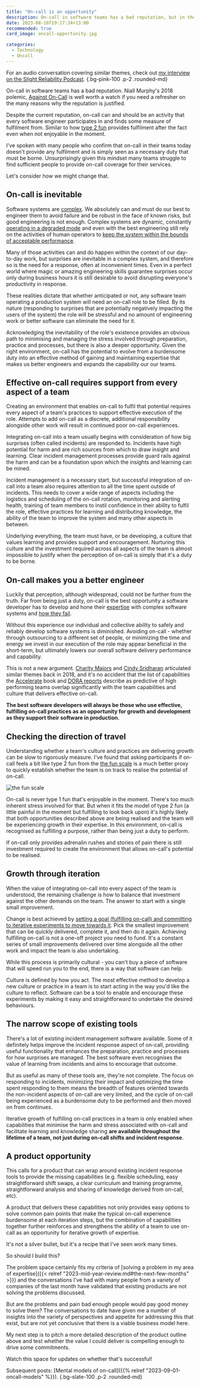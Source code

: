```yaml
---
title: "On-call is an opportunity"
description: On-call in software teams has a bad reputation, but in the right environment it's a powerful opportunity for growth. Let's consider how we can achieve that.
date: 2023-08-16T19:17:24+13:00
recommended: true
card_image: oncall-opportunity.jpg

categories:
  - Technology
  - Oncall
---
```


For an audio conversation covering similar themes, check out [my interview on the Slight Reliability Podcast](https://www.youtube.com/watch?v=pgYwuSReL6k&t=3s).
{.bg-pink-100 .p-2 .rounded-md}

On-call in software teams has a bad reputation. Niall Murphy's 2018 polemic, [Against On-Call](https://www.usenix.org/conference/srecon18europe/presentation/murphy) is well worth a watch if you need a refresher on the many reasons why the reputation is justified.

Despite the current reputation, on-call can and should be an activity that every software engineer participates in and finds some measure of fulfilment from. Similar to how [type 2 fun](#on-call-should-be-fun-of-the-type-2-kind) provides fulfilment after the fact even when not enjoyable in the moment.

I've spoken with many people who confirm that on-call in their teams today doesn't provide any fulfilment and is simply seen as a necessary duty that must be borne. Unsurprisingly given this mindset many teams struggle to find sufficient people to provide on-call coverage for their services.

Let's consider how we might change that.


## On-call is inevitable

Software systems are [complex](https://en.wikipedia.org/wiki/Complex_system). We absolutely can and must do our best to engineer them to avoid failure and be robust in the face of known risks, but good engineering is not enough. Complex systems are dynamic, constantly [operating in a degraded mode](https://how.complexsystems.fail/#5) and even with the best engineering still rely on the activities of human operators to [keep the system within the bounds of acceptable performance](https://how.complexsystems.fail/#17).

Many of those activities can and do happen within the context of our day-to-day work, but surprises are inevitable in a complex system, and therefore so is the need for a response, often at inconvenient times. Even in a perfect world where magic or amazing engineering skills guarantee surprises occur only during business hours it is still desirable to avoid disrupting everyone's productivity in response.

These realities dictate that whether anticipated or not, any software team operating a production system will need an on-call role to be filled. By its nature (responding to surprises that are potentially negatively impacting the users of the system) the role will be stressful and no amount of engineering work or better software can eliminate the need for it.

Acknowledging the inevitability of the role's existence provides an obvious path to minimising and managing the stress involved through preparation, practice and processes, but there is also a deeper opportunity. Given the right environment, on-call has the potential to evolve from a burdensome duty into an effective method of gaining and maintaining expertise that makes us better engineers and expands the capability our our teams.


## Effective on-call requires support from every aspect of a team

Creating an environment that enables on-call to fulfil that potential requires every aspect of a team's practices to support effective execution of the role. Attempts to add on-call as a discrete, additional responsibility alongside other work will result in continued poor on-call experiences.

Integrating on-call into a team usually begins with consideration of how big surprises (often called incidents) are responded to. Incidents have high potential for harm and are rich sources from which to draw insight and learning. Clear incident management processes provide guard rails against the harm and can be a foundation upon which the insights and learning can be mined.

Incident management is a necessary start, but successful integration of on-call into a team also requires attention to all the time spent outside of incidents. This needs to cover a wide range of aspects including the logistics and scheduling of the on-call rotation, monitoring and alerting health, training of team members to instil confidence in their ability to fulfil the role, effective practices for learning and distributing knowledge, the ability of the team to improve the system and many other aspects in between.

Underlying everything, the team must have, or be developing, a culture that values learning and provides support and encouragement. Nurturing this culture and the investment required across all aspects of the team is almost impossible to justify when the perception of on-call is simply that it's a duty to be borne.


## On-call makes you a better engineer

Luckily that perception, although widespread, could not be further from the truth. Far from being just a duty, on-call is the best opportunity a software developer has to develop and hone their [expertise](https://how.complexsystems.fail/#13) with complex software systems and [how they fail](https://how.complexsystems.fail/#18).

Without this experience our individual and collective ability to safely and reliably develop software systems is diminished. Avoiding on-call - whether through outsourcing to a different set of people, or minimizing the time and energy we invest in our execution of the role may appear beneficial in the short-term, but ultimately lowers our overall software delivery performance and capability.

This is not a new argument. [Charity Majors](https://www.youtube.com/watch?v=p_paJ2PB4MY) and [Cindy Sridharan](https://copyconstruct.medium.com/on-call-b0bd8c5ea4e0) articulated similar themes back in 2018, and it's no accident that the list of capabilities the [Accelerate](https://www.amazon.com/Accelerate-Software-Performing-Technology-Organizations/dp/1942788339) book and [DORA reports](https://dora.dev/devops-capabilities/) describe as predictive of high performing teams overlap significantly with the team capabilities and culture that delivers effective on-call.

**The best software developers will always be those who use effective, fulfilling on-call practices as an opportunity for growth and development as they support their software in production.**


## Checking the direction of travel

Understanding whether a team's culture and practices are delivering growth can be slow to rigorously measure. I've found that asking participants if on-call feels a bit like type 2 fun from the [the fun scale](https://sketchplanations.com/the-fun-scale) is a much better proxy to quickly establish whether the team is on track to realise the potential of on-call.

![the fun scale](https://sketchplanations.com/api/dl?uid=the-fun-scale&width=600px#center "Image: sketchplanations.com")

On-call is never type 1 fun that's enjoyable in the moment. There's too much inherent stress involved for that. But when it fits the model of type 2 fun (a little painful in the moment but fulfilling to look back upon) it's highly likely that both opportunities described above are being realised and the team will be experiencing growth in their expertise. In this environment, on-call is recognised as fulfilling a purpose, rather than being just a duty to perform.

If on-call only provides adrenalin rushes and stories of pain there is still investment required to create the environment that allows on-call's potential to be realised.


## Growth through iteration

When the value of integrating on-call into every aspect of the team is understood, the remaining challenge is how to balance that investment against the other demands on the team. The answer to start with a single small improvement.

Change is best achieved by [setting a goal (fulfilling on-call) and committing to iterative experiments to move towards it](https://dora.dev/devops-capabilities/cultural/devops-culture-transform/#set-goals-and-enable-team-experimentation). Pick the smallest improvement that can be quickly delivered, complete it, and then do it again. Achieving fulfilling on-call is not a one-off project you need to fund. It's a constant series of small improvements delivered over time alongside all the other work and impact the team is also undertaking.

While this process is primarily cultural - you can't buy a piece of software that will speed run you to the end, there is a way that software can help.

Culture is defined by how you act. The most effective method to develop a new culture or practice in a team is to start acting in the way you'd like the culture to reflect. Software can be a tool to enable and encourage these experiments by making it easy and straightforward to undertake the desired behaviours.


## The narrow scope of existing tools

There's a lot of existing incident management software available. Some of it definitely helps improve the incident response aspect of on-call, providing useful functionality that enhances the preparation, practice and processes for how surprises are managed. The best software even recognises the value of learning from incidents and aims to encourage that outcome.

But as useful as many of these tools are, they're not complete. The focus on responding to incidents, minimizing their impact and optimizing the time spent responding to them means the breadth of features oriented towards the non-incident aspects of on-call are very limited, and the cycle of on-call being experienced as a burdensome duty to be performed and then moved on from continues.

Iterative growth of fulfilling on-call practices in a team is only enabled when capabilities that minimise the harm and stress associated with on-call and facilitate learning and knowledge sharing **are available throughout the lifetime of a team, not just during on-call shifts and incident response**.


## A product opportunity

This calls for a product that can wrap around existing incident response tools to provide the missing capabilities (e.g. flexible scheduling, easy straightforward shift swaps, a clear curriculum and training programme, straightforward analysis and sharing of knowledge derived from on-call, etc).

A product that delivers these capabilities not only provides easy options to solve common pain points that make the typical on-call experience burdensome at each iteration steps, but the combination of capabilities together further reinforces and strengthens the ability of a team to use on-call as an opportunity for iterative growth of expertise.

It's not a silver bullet, but it's a recipe that I've seen work many times.

So should I build this?

The problem space certainly fits my criteria of [solving a problem in my area of expertise]({{< relref "2023-mid-year-review.md#the-next-few-months" >}}) and the conversations I've had with many people from a variety of companies of the last month have validated that existing products are not solving the problems discussed.

But are the problems and pain bad enough people would pay good money to solve them? The conversations to date have given me a number of insights into the variety of perspectives and appetite for addressing this that exist, but are not yet conclusive that there is a viable business model here.

My next step is to pitch a more detailed description of the product outline above and test whether the value I could deliver is compelling enough to drive some commitments.

Watch this space for updates on whether that's successful!

Subsequent posts: [Mental models of on-call]({{% relref "2023-09-01-oncall-models" %}}).
{.bg-slate-100 .p-2 .rounded-md}